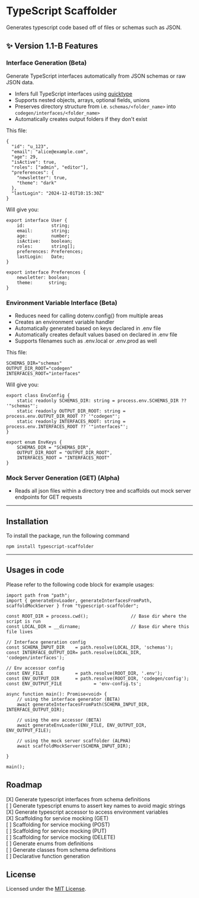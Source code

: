 # TypeScript Scaffolder

Generates typescript code based off of files or schemas such as JSON. 
## ✨ Version 1.1-B Features

### Interface Generation (Beta)
Generate TypeScript interfaces automatically from JSON schemas or raw JSON data.

- Infers full TypeScript interfaces using [quicktype](https://github.com/quicktype/quicktype)
- Supports nested objects, arrays, optional fields, unions
- Preserves directory structure from i.e. `schemas/<folder_name>` into `codegen/interfaces/<folder_name>`
- Automatically creates output folders if they don't exist

This file:
```
{
  "id": "u_123",
  "email": "alice@example.com",
  "age": 29,
  "isActive": true,
  "roles": ["admin", "editor"],
  "preferences": {
    "newsletter": true,
    "theme": "dark"
  },
  "lastLogin": "2024-12-01T10:15:30Z"
}
```
Will give you:
```
export interface User {
    id:          string;
    email:       string;
    age:         number;
    isActive:    boolean;
    roles:       string[];
    preferences: Preferences;
    lastLogin:   Date;
}

export interface Preferences {
    newsletter: boolean;
    theme:      string;
}
```

### Environment Variable Interface (Beta)
- Reduces need for calling dotenv.config() from multiple areas
- Creates an environment variable handler
- Automatically generated based on keys declared in .env file
- Automatically creates default values based on declared in .env file
- Supports filenames such as .env.local or .env.prod as well

This file:
```
SCHEMAS_DIR="schemas"
OUTPUT_DIR_ROOT="codegen"
INTERFACES_ROOT="interfaces"
```

Will give you:
```
export class EnvConfig {
    static readonly SCHEMAS_DIR: string = process.env.SCHEMAS_DIR ?? '"schemas"';
    static readonly OUTPUT_DIR_ROOT: string = process.env.OUTPUT_DIR_ROOT ?? '"codegen"';
    static readonly INTERFACES_ROOT: string = process.env.INTERFACES_ROOT ?? '"interfaces"';
}

export enum EnvKeys {
    SCHEMAS_DIR = "SCHEMAS_DIR",
    OUTPUT_DIR_ROOT = "OUTPUT_DIR_ROOT",
    INTERFACES_ROOT = "INTERFACES_ROOT"
}
```

### Mock Server Generation (GET) (Alpha)
- Reads all json files within a directory tree and scaffolds out mock server endpoints for GET requests
---

## Installation
To install the package, run the following command
```
npm install typescript-scaffolder
```
---

## Usages in code
Please refer to the following code block for example usages:
```
import path from "path";
import { generateEnvLoader, generateInterfacesFromPath, scaffoldMockServer } from "typescript-scaffolder";

const ROOT_DIR = process.cwd();                // Base dir where the script is run
const LOCAL_DIR = __dirname;                   // Base dir where this file lives

// Interface generation config
const SCHEMA_INPUT_DIR    = path.resolve(LOCAL_DIR, 'schemas');
const INTERFACE_OUTPUT_DIR= path.resolve(LOCAL_DIR, 'codegen/interfaces');

// Env accessor config
const ENV_FILE            = path.resolve(ROOT_DIR, '.env');
const ENV_OUTPUT_DIR      = path.resolve(ROOT_DIR, 'codegen/config');
const ENV_OUTPUT_FILE            = 'env-config.ts';

async function main(): Promise<void> {
    // using the interface generator (BETA)
    await generateInterfacesFromPath(SCHEMA_INPUT_DIR, INTERFACE_OUTPUT_DIR);
    
    // using the env accessor (BETA)
    await generateEnvLoader(ENV_FILE, ENV_OUTPUT_DIR, ENV_OUTPUT_FILE);

    // using the mock server scaffolder (ALPHA)
    await scaffoldMockServer(SCHEMA_INPUT_DIR);

}

main();
```


## Roadmap
[X] Generate typescript interfaces from schema definitions <br>
[ ] Generate typescript enums to assert key names to avoid magic strings <br>
[X] Generate typescript accessor to access environment variables <br>
[X] Scaffolding for service mocking (GET) <br>
[ ] Scaffolding for service mocking (POST) <br>
[ ] Scaffolding for service mocking (PUT) <br>
[ ] Scaffolding for service mocking (DELETE) <br>
[ ] Generate enums from definitions <br>
[ ] Generate classes from schema definitions <br>
[ ] Declarative function generation <br>

## License
Licensed under the [MIT License](LICENSE).

